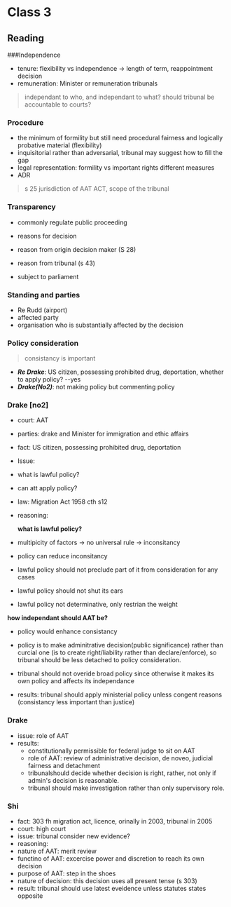 # Class 3
## Reading

###Independence

* tenure: flexibility vs independence
 -> length of term, reappointment decision
* remuneration: Minister or remuneration tribunals

> independant to who, and independant to what?
> should tribunal be accountable to courts?

### Procedure
* the minimum of formility but still need procedural fairness and logically probative material (flexibility)
* inquisitorial rather than adversarial, tribunal may suggest how to fill the gap
* legal representation: formility vs important rights
   different measures 
* ADR

> s 25 jurisdiction of AAT ACT, scope of the tribunal


### Transparency
* commonly regulate public proceeding
* reasons for decision 
 * reason from origin decision maker (S 28)
 * reason from tribunal (s 43)
 
* subject to parliament

### Standing and parties

* Re Rudd (airport)
* affected party
* organisation who is substantially affected by the decision
 

### Policy consideration

> consistancy is important

* ***Re Drake***: US citizen, possessing prohibited drug, deportation, whether to apply policy? --yes
* ***Drake(No2)***: not making policy but commenting policy




### Drake [no2]
* court: AAT
* parties: drake and Minister for immigration and ethic affairs
* fact: US citizen, possessing prohibited drug, deportation
* Issue: 
 * what is lawful policy?
 * can att apply policy?
* law: Migration Act 1958 cth s12
* reasoning:

	**what is lawful policy?**
 * multipicity of factors -> no universal rule -> inconsitancy
 * policy can reduce inconsitancy
 * lawful policy should not preclude part of it from consideration for any cases
 * lawful policy should not shut its ears
 * lawful policy not determinative, only restrian the weight

 **how independant should AAT be?**

 * policy would enhance consistancy
 * policy is to make adminitrative decision(public significance) rather than curcial one (is to create right/liability rather than declare/enforce), so tribunal should be less detached to policy consideration. 
 * tribunal should not overide broad policy since otherwise it makes its own policy and affects its independance

 
* results: tribunal should apply ministerial policy unless congent reasons (consistancy less important than justice)


### Drake

* issue: role of AAT
* results:
	* constitutionally permissible for  federal judge to sit on AAT
	* role of AAT: review of administrative decision, de noveo, judicial fairness and detachment
	* tribunalshould decide whether decision is right, rather, not only if admin's decision is reasonable.
	* tribunal should make investigation rather than only supervisory role.

	
### Shi

* fact: 303 fh migration act, licence, orinally in 2003, tribunal in 2005
* court: high court
* issue: tribunal consider new evidence?
* reasoning:
 * nature of AAT: merit review
 * functino of AAT: excercise power and discretion to reach its own decision
 * purpose of AAT: step in the shoes
 * nature of decision: this decision uses all present tense (s 303)
* result: tribunal should use latest eveidence unless statutes states opposite